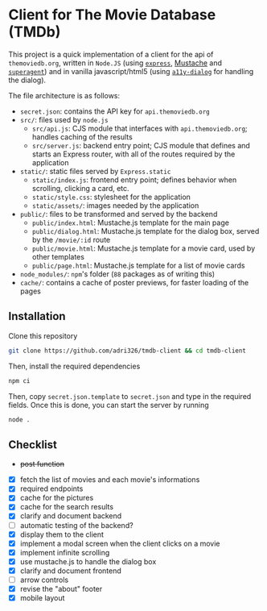 # Client for The Movie Database (TMDb)

This project is a quick implementation of a client for the api of `themoviedb.org`, written in `Node.JS` (using [`express`](https://npmjs.com/package/express), [Mustache](https://github.com/janl/mustache.js/) and [`superagent`](https://npmjs.com/package/superagent)) and in vanilla javascript/html5 (using [`a11y-dialog`](https://github.com/KittyGiraudel/a11y-dialog) for handling the dialog).

The file architecture is as follows:
- `secret.json`: contains the API key for `api.themoviedb.org`
- `src/`: files used by `node.js`
    - `src/api.js`: CJS module that interfaces with `api.themoviedb.org`; handles caching of the results
    - `src/server.js`: backend entry point; CJS module that defines and starts an Express router, with all of the routes required by the application
- `static/`: static files served by `Express.static`
    - `static/index.js`: frontend entry point; defines behavior when scrolling, clicking a card, etc.
    - `static/style.css`: stylesheet for the application
    - `static/assets/`: images needed by the application
- `public/`: files to be transformed and served by the backend
    - `public/index.html`: Mustache.js template for the main page
    - `public/dialog.html`: Mustache.js template for the dialog box, served by the `/movie/:id` route
    - `public/movie.html`: Mustache.js template for a movie card, used by other templates
    - `public/page.html`: Mustache.js template for a list of movie cards
- `node_modules/`: `npm`'s folder (`88` packages as of writing this)
- `cache/`: contains a cache of poster previews, for faster loading of the pages

## Installation

Clone this repository

```sh
git clone https://github.com/adri326/tmdb-client && cd tmdb-client
```

Then, install the required dependencies

```sh
npm ci
```

Then, copy `secret.json.template` to `secret.json` and type in the required fields.
Once this is done, you can start the server by running

```sh
node .
```

## Checklist

- ~~post function~~
- [x] fetch the list of movies and each movie's informations
- [x] required endpoints
- [x] cache for the pictures
- [x] cache for the search results
- [x] clarify and document backend
- [ ] automatic testing of the backend?
- [x] display them to the client
- [x] implement a modal screen when the client clicks on a movie
- [x] implement infinite scrolling
- [x] use mustache.js to handle the dialog box
- [x] clarify and document frontend
- [ ] arrow controls
- [x] revise the "about" footer
- [x] mobile layout
